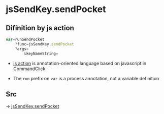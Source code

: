 # jsSendKey.sendPocket

## Difinition by js action

```js.js
var=runSendPocket
	?func=jsSendKey.sendPocket
	?args=
		&keyNameString=
```

- [js action](#) is annotation-oriented language based on javascript in CommandClick

- The `run` prefix on `var` is a process annotation, not a variable definition

## Src

-> [jsSendKey.sendPocket](https://github.com/puutaro/CommandClick/blob/master/app/src/main/java/com/puutaro/commandclick/fragment_lib/terminal_fragment/js_interface/JsSendKey.kt#L22)


